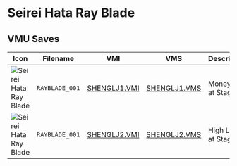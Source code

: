 # Seirei Hata Ray Blade

## VMU Saves

| Icon | Filename | VMI | VMS | Description |
|------|----------|-----|-----|-------------|
| ![Seirei Hata Ray Blade](../icons/RAYBLADE_001.GIF) | `RAYBLADE_001` | [SHENGLJ1.VMI](SHENGLJ1.VMI) | [SHENGLJ1.VMS](SHENGLJ1.VMS) | Money Max at Stage 1!
| ![Seirei Hata Ray Blade](../icons/RAYBLADE_001.GIF) | `RAYBLADE_001` | [SHENGLJ2.VMI](SHENGLJ2.VMI) | [SHENGLJ2.VMS](SHENGLJ2.VMS) | High Level at Stage 1!
